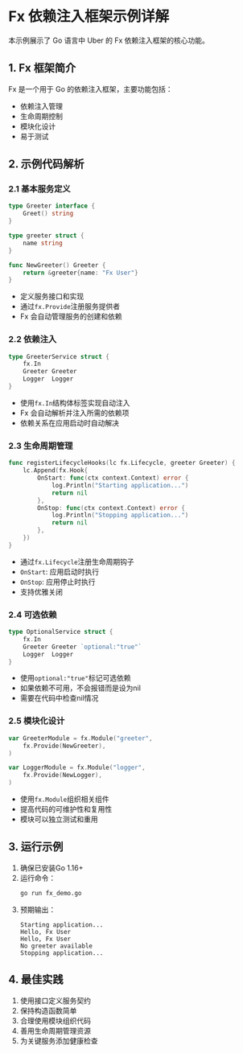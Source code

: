# Fx 依赖注入框架示例详解

本示例展示了 Go 语言中 Uber 的 Fx 依赖注入框架的核心功能。

## 1. Fx 框架简介

Fx 是一个用于 Go 的依赖注入框架，主要功能包括：
- 依赖注入管理
- 生命周期控制
- 模块化设计
- 易于测试

## 2. 示例代码解析

### 2.1 基本服务定义

```go
type Greeter interface {
    Greet() string
}

type greeter struct {
    name string
}

func NewGreeter() Greeter {
    return &greeter{name: "Fx User"}
}
```

- 定义服务接口和实现
- 通过`fx.Provide`注册服务提供者
- Fx 会自动管理服务的创建和依赖

### 2.2 依赖注入

```go
type GreeterService struct {
    fx.In
    Greeter Greeter
    Logger  Logger
}
```

- 使用`fx.In`结构体标签实现自动注入
- Fx 会自动解析并注入所需的依赖项
- 依赖关系在应用启动时自动解决

### 2.3 生命周期管理

```go
func registerLifecycleHooks(lc fx.Lifecycle, greeter Greeter) {
    lc.Append(fx.Hook{
        OnStart: func(ctx context.Context) error {
            log.Println("Starting application...")
            return nil
        },
        OnStop: func(ctx context.Context) error {
            log.Println("Stopping application...")
            return nil
        },
    })
}
```

- 通过`fx.Lifecycle`注册生命周期钩子
- `OnStart`: 应用启动时执行
- `OnStop`: 应用停止时执行
- 支持优雅关闭

### 2.4 可选依赖

```go
type OptionalService struct {
    fx.In
    Greeter Greeter `optional:"true"`
    Logger  Logger
}
```

- 使用`optional:"true"`标记可选依赖
- 如果依赖不可用，不会报错而是设为nil
- 需要在代码中检查nil情况

### 2.5 模块化设计

```go
var GreeterModule = fx.Module("greeter",
    fx.Provide(NewGreeter),
)

var LoggerModule = fx.Module("logger",
    fx.Provide(NewLogger),
)
```

- 使用`fx.Module`组织相关组件
- 提高代码的可维护性和复用性
- 模块可以独立测试和重用

## 3. 运行示例

1. 确保已安装Go 1.16+
2. 运行命令：
   ```bash
   go run fx_demo.go
   ```
3. 预期输出：
   ```
   Starting application...
   Hello, Fx User
   Hello, Fx User
   No greeter available
   Stopping application...
   ```

## 4. 最佳实践

1. 使用接口定义服务契约
2. 保持构造函数简单
3. 合理使用模块组织代码
4. 善用生命周期管理资源
5. 为关键服务添加健康检查
